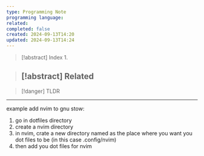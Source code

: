 ```yaml
---
type: Programming Note
programming language: 
related: 
completed: false
created: 2024-09-13T14:20
updated: 2024-09-13T14:24
---
```

>[!abstract] Index
>1. 

>[!abstract] Related
>- 

>[!danger] TLDR
>

---


example add nvim to gnu stow:

1. go in dotfiles directory
2. create a nvim directory
3. in nvim, crate a new directory named as the place where you want you dot files to be (in this case .config/nvim)
4. then add you dot files for nvim